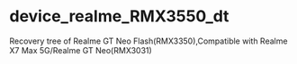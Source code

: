 # device_realme_RMX3550_dt
Recovery tree of Realme GT Neo Flash(RMX3350),Compatible with Realme X7 Max 5G/Realme GT Neo(RMX3031)
